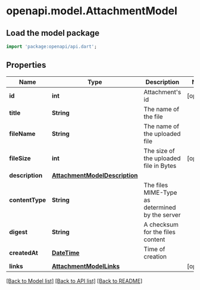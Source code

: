 # openapi.model.AttachmentModel

## Load the model package
```dart
import 'package:openapi/api.dart';
```

## Properties
Name | Type | Description | Notes
------------ | ------------- | ------------- | -------------
**id** | **int** | Attachment's id | [optional] 
**title** | **String** | The name of the file | 
**fileName** | **String** | The name of the uploaded file | 
**fileSize** | **int** | The size of the uploaded file in Bytes | [optional] 
**description** | [**AttachmentModelDescription**](AttachmentModelDescription.md) |  | 
**contentType** | **String** | The files MIME-Type as determined by the server | 
**digest** | **String** | A checksum for the files content | 
**createdAt** | [**DateTime**](DateTime.md) | Time of creation | 
**links** | [**AttachmentModelLinks**](AttachmentModelLinks.md) |  | [optional] 

[[Back to Model list]](../README.md#documentation-for-models) [[Back to API list]](../README.md#documentation-for-api-endpoints) [[Back to README]](../README.md)


